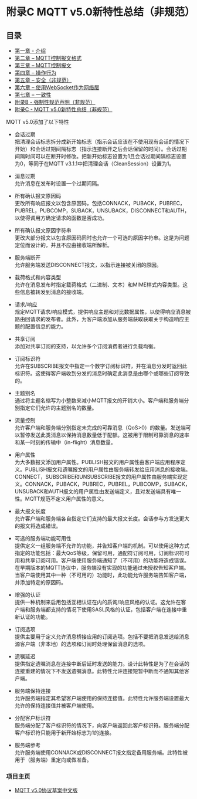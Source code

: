 # 附录C MQTT v5.0新特性总结（非规范）

## 目录

- [第一章 - 介绍](01-Introduction.md)
- [第二章 – MQTT控制报文格式](02-ControlPacketFormat.md)
- [第三章 – MQTT控制报文](03-ControlPackets.md)
- [第四章 – 操作行为](04-OperationalBehavior.md)
- [第五章 – 安全（非规范）](05-Security.md)
- [第六章 – 使用WebSocket作为网络层](06-WebSocket.md)
- [第七章 – 一致性](07-Conformance.md)
- [附录B - 强制性规范声明（非规范）](08-AppendixB.md)
- [附录C - MQTT v5.0新特性总结（非规范）](09-AppendixC.md)

MQTT v5.0添加了以下特性  

-   会话过期  
把清理会话标志拆分成新开始标志（指示会话应该在不使用现有会话的情况下开始）和会话过期间隔标志（指示连接断开之后会话保留的时间）。会话过期间隔时间可以在断开时修改。把新开始标志设置为1且会话过期间隔标志设置为0，等同于在MQTT v3.1.1中把清理会话（CleanSession）设置为1。

-   消息过期  
允许消息在发布时设置一个过期间隔。

-   所有确认报文原因码  
更改所有响应报文以包含原因码，包括CONNACK，PUBACK，PUBREC，PUBREL，PUBCOMP，SUBACK，UNSUBACK，DISCONNECT和AUTH，以使得调用方确定请求的函数是否成功。

-   所有确认报文原因字符串  
更改大部分报文以包含原因码同时也允许一个可选的原因字符串。这是为问题定位而设计的，并且不应由接收端所解析。

-   服务端断开  
允许服务端发送DISCONNECT报文，以指示连接被关闭的原因。 

-   载荷格式和内容类型  
允许在消息发布时指定载荷格式（二进制、文本）和MIME样式内容类型。这些信息被转发到消息的接收端。

-   请求/响应  
规定MQTT请求/响应模式，提供响应主题和对比数据属性，以使得响应消息被路由回请求的发布者。此外，为客户端添加从服务端获取获取关于构造响应主题的配置信息的能力。

-   共享订阅  
添加对共享订阅的支持，以允许多个订阅消费者进行负载均衡。

-   订阅标识符  
允许在SUBSCRIBE报文中指定一个数字订阅标识符，并在消息分发时返回此标识符。这使得客户端收到分发的消息时确定此消息是由哪个或哪些订阅导致的。

-   主题别名  
通过将主题名缩写为小整数来减小MQTT报文的开销大小。客户端和服务端分别指定它们允许的主题别名的数量。

-   流量控制  
允许客户端和服务端分别指定未完成的可靠消息（QoS>0）的数量。发送端可以暂停发送此类消息以保持消息数量低于配额。这被用于限制可靠消息的速率和某一时刻的传输中（in-flight）消息数量。

-   用户属性  
为大多数报文添加用户属性。PUBLISH报文的用户属性由客户端应用程序定义。PUBLISH报文和遗嘱报文的用户属性由服务端转发给应用消息的接收端。CONNECT，SUBSCRIBE和UNSUBSCRIBE报文的用户属性由服务端实现定义。CONNACK，PUBACK，PUBREC，PUBREL，PUBCOMP，SUBACK，UNSUBACK和AUTH报文的用户属性由发送端定义，且对发送端具有唯一性。MQTT规范不定义用户属性的意义。

-   最大报文长度  
允许客户端和服务端各自指定它们支持的最大报文长度。会话参与方发送更大的报文将造成错误。

-   可选的服务端功能可用性  
提供定义一组服务端不允许的功能，并告知客户端的机制。可以使用这种方式指定的功能包括：最大QoS等级，保留可用，通配符订阅可用，订阅标识符可用和共享订阅可用。客户端使用服务端通知了（不可用）的功能将造成错误。  
在早期版本的MQTT协议中，服务端没有实现的功能通过未授权告知客户端。当客户端使用其中一种（不可用的）功能时，此功能允许服务端告知客户端，并添加特定的原因码。

-   增强的认证  
提供一种机制来启用包括互相认证在内的质询/响应风格的认证。这允许在客户端和服务端都支持的情况下使用SASL风格的认证，包括客户端在连接中重新认证的功能。

-   订阅选项  
提供主要用于定义允许消息桥接应用的订阅选项。包括不要把消息发送给消息源客户端（非本地）的选项和订阅时处理保留消息的选项。

-   遗嘱延迟  
提供指定遗嘱消息在连接中断后延时发送的能力。设计此特性是为了在会话的连接重建的情况下不发送遗嘱消息。此特性允许连接短暂中断而不通知其他客户端。

-   服务端保持连接  
允许服务端指定其希望客户端使用的保持连接值。此特性允许服务端设置最大允许的保持连接值并被客户端使用。

-   分配客户标识符  
服务端分配了客户标识符的情况下，向客户端返回此客户标识符。服务端分配客户标识符只能用于新开始标志为1的连接。

-   服务端参考  
允许服务端使用CONNACK或DISCONNECT报文指定备用服务端。此特性被用于（服务端）重定向或做准备。


### 项目主页

- [MQTT v5.0协议草案中文版](https://github.com/hui6075/mqtt_v5)


